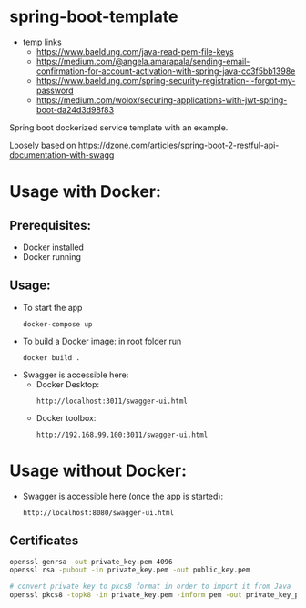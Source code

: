 # spring-boot-template

* temp links
  * https://www.baeldung.com/java-read-pem-file-keys
  * https://medium.com/@angela.amarapala/sending-email-confirmation-for-account-activation-with-spring-java-cc3f5bb1398e
  * https://www.baeldung.com/spring-security-registration-i-forgot-my-password
  * https://medium.com/wolox/securing-applications-with-jwt-spring-boot-da24d3d98f83

Spring boot dockerized service template with an example.

Loosely based on https://dzone.com/articles/spring-boot-2-restful-api-documentation-with-swagg

# Usage with Docker:
## Prerequisites:
  * Docker installed
  * Docker running
## Usage:
* To start the app
  ````
  docker-compose up
  ````
* To build a Docker image: in root folder run 
  ````
  docker build .
  ````
* Swagger is accessible here:
   * Docker Desktop:
      ```` 
      http://localhost:3011/swagger-ui.html
      ````
   * Docker toolbox:
     ````
     http://192.168.99.100:3011/swagger-ui.html
     ````

# Usage without Docker:
* Swagger is accessible here (once the app is started):
  ````
  http://localhost:8080/swagger-ui.html
  ````
## Certificates
```bash
openssl genrsa -out private_key.pem 4096
openssl rsa -pubout -in private_key.pem -out public_key.pem

# convert private key to pkcs8 format in order to import it from Java
openssl pkcs8 -topk8 -in private_key.pem -inform pem -out private_key_pkcs8.pem -outform pem -nocrypt

```
